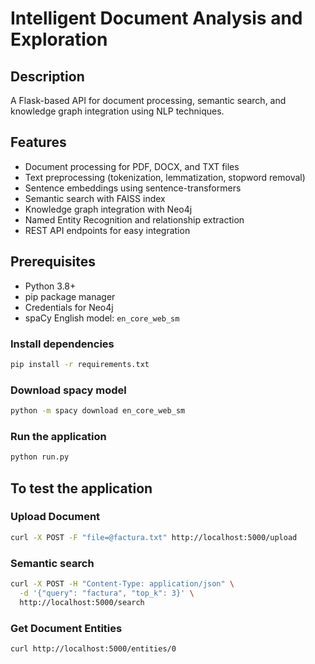 # Intelligent Document Analysis and Exploration

## Description

A Flask-based API for document processing, semantic search, and knowledge graph integration using NLP techniques.

## Features

- Document processing for PDF, DOCX, and TXT files
- Text preprocessing (tokenization, lemmatization, stopword removal)
- Sentence embeddings using sentence-transformers
- Semantic search with FAISS index
- Knowledge graph integration with Neo4j
- Named Entity Recognition and relationship extraction
- REST API endpoints for easy integration

## Prerequisites

- Python 3.8+
- pip package manager
- Credentials for Neo4j
- spaCy English model: `en_core_web_sm`

### Install dependencies

```bash
pip install -r requirements.txt
```

### Download spacy model

```bash
python -m spacy download en_core_web_sm
```

### Run the application

```bash
python run.py
```

## To test the application

### Upload Document


```bash
curl -X POST -F "file=@factura.txt" http://localhost:5000/upload
```

### Semantic search


```bash
curl -X POST -H "Content-Type: application/json" \
  -d '{"query": "factura", "top_k": 3}' \
  http://localhost:5000/search
```

### Get Document Entities



```bash
curl http://localhost:5000/entities/0
```

